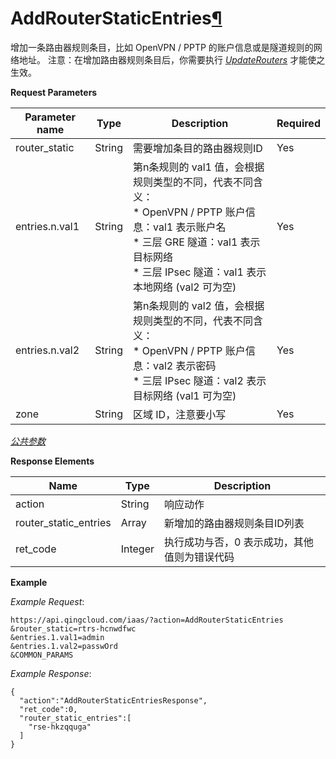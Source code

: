 ---
---

# AddRouterStaticEntries[¶](#addrouterstaticentries "永久链接至标题")

增加一条路由器规则条目，比如 OpenVPN / PPTP 的账户信息或是隧道规则的网络地址。 注意：在增加路由器规则条目后，你需要执行 [_UpdateRouters_](update_routers.html#api-update-routers) 才能使之生效。

**Request Parameters**

| Parameter name | Type | Description | Required |
| --- | --- | --- | --- |
| router_static | String | 需要增加条目的路由器规则ID | Yes |
| entries.n.val1 | String | 第n条规则的 val1 值，会根据规则类型的不同，代表不同含义：<br/>*   OpenVPN / PPTP 账户信息：val1 表示账户名<br/>*   三层 GRE 隧道：val1 表示目标网络<br/>*   三层 IPsec 隧道：val1 表示本地网络 (val2 可为空) | Yes |
| entries.n.val2 | String | 第n条规则的 val2 值，会根据规则类型的不同，代表不同含义：<br/>*   OpenVPN / PPTP 账户信息：val2 表示密码<br/>*   三层 IPsec 隧道：val2 表示目标网络 (val1 可为空) | Yes |
| zone | String | 区域 ID，注意要小写 | Yes |

[_公共参数_](../../common/parameters.html#api-common-parameters)

**Response Elements**

| Name | Type | Description |
| --- | --- | --- |
| action | String | 响应动作 |
| router_static_entries | Array | 新增加的路由器规则条目ID列表 |
| ret_code | Integer | 执行成功与否，0 表示成功，其他值则为错误代码 |

**Example**

_Example Request_:

```
https://api.qingcloud.com/iaas/?action=AddRouterStaticEntries
&router_static=rtrs-hcnwdfwc
&entries.1.val1=admin
&entries.1.val2=passwOrd
&COMMON_PARAMS
```

_Example Response_:

```
{
  "action":"AddRouterStaticEntriesResponse",
  "ret_code":0,
  "router_static_entries":[
    "rse-hkzqquga"
  ]
}
```
